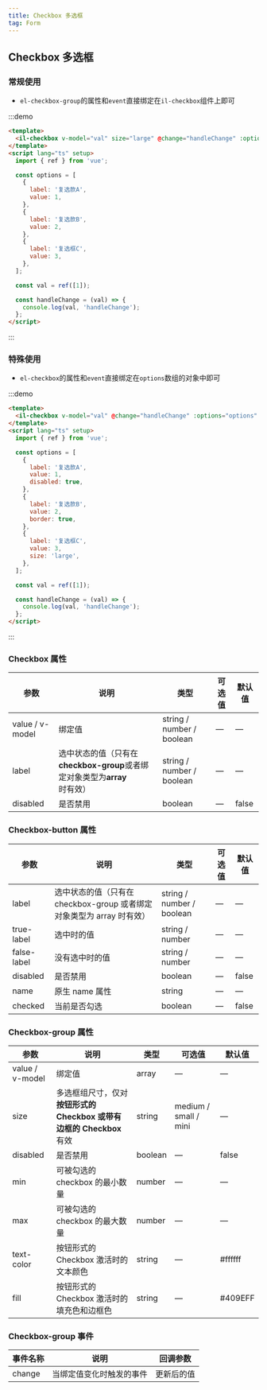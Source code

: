```yaml
---
title: Checkbox 多选框
tag: Form
---
```


## Checkbox 多选框

### 常规使用

- `el-checkbox-group`的属性和`event`直接绑定在`il-checkbox`组件上即可

:::demo

```html
<template>
  <il-checkbox v-model="val" size="large" @change="handleChange" :options="options" />
</template>
<script lang="ts" setup>
  import { ref } from 'vue';

  const options = [
    {
      label: '复选款A',
      value: 1,
    },
    {
      label: '复选款B',
      value: 2,
    },
    {
      label: '复选框C',
      value: 3,
    },
  ];

  const val = ref([1]);

  const handleChange = (val) => {
    console.log(val, 'handleChange');
  };
</script>
```

:::

### 特殊使用

- `el-checkbox`的属性和`event`直接绑定在`options`数组的对象中即可

:::demo

```html
<template>
  <il-checkbox v-model="val" @change="handleChange" :options="options" />
</template>
<script lang="ts" setup>
  import { ref } from 'vue';

  const options = [
    {
      label: '复选款A',
      value: 1,
      disabled: true,
    },
    {
      label: '复选款B',
      value: 2,
      border: true,
    },
    {
      label: '复选框C',
      value: 3,
      size: 'large',
    },
  ];

  const val = ref([1]);

  const handleChange = (val) => {
    console.log(val, 'handleChange');
  };
</script>
```

:::

### Checkbox 属性

| 参数 | 说明 | 类型 | 可选值 | 默认值 |
| --- | --- | --- | --- | --- |
| value / v-model | 绑定值 | string / number / boolean | — | — |
| label | 选中状态的值（只有在**checkbox-group**或者绑定对象类型为**array**时有效） | string / number / boolean | — | — |
| disabled | 是否禁用 | boolean | — | false |

### Checkbox-button 属性

| 参数 | 说明 | 类型 | 可选值 | 默认值 |
| --- | --- | --- | --- | --- |
| label | 选中状态的值（只有在 checkbox-group 或者绑定对象类型为 array 时有效） | string / number / boolean | — | — |
| true-label | 选中时的值 | string / number | — | — |
| false-label | 没有选中时的值 | string / number | — | — |
| disabled | 是否禁用 | boolean | — | false |
| name | 原生 name 属性 | string | — | — |
| checked | 当前是否勾选 | boolean | — | false |

### Checkbox-group 属性

| 参数 | 说明 | 类型 | 可选值 | 默认值 |
| --- | --- | --- | --- | --- |
| value / v-model | 绑定值 | array | — | — |
| size | 多选框组尺寸，仅对**按钮形式的 Checkbox **或**带有边框的 Checkbox** 有效 | string | medium / small / mini | — |
| disabled | 是否禁用 | boolean | — | false |
| min | 可被勾选的 checkbox 的最小数量 | number | — | — |
| max | 可被勾选的 checkbox 的最大数量 | number | — | — |
| text-color | 按钮形式的 Checkbox 激活时的文本颜色 | string | — | #ffffff |
| fill | 按钮形式的 Checkbox 激活时的填充色和边框色 | string | — | #409EFF |

### Checkbox-group 事件

| 事件名称 | 说明                     | 回调参数   |
| -------- | ------------------------ | ---------- |
| change   | 当绑定值变化时触发的事件 | 更新后的值 |
